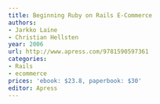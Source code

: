 ```yaml
---
title: Beginning Ruby on Rails E-Commerce
authors:
- Jarkko Laine
- Christian Hellsten
year: 2006
url: http://www.apress.com/9781590597361
categories:
- Rails
- ecommerce
prices: 'ebook: $23.8, paperbook: $30'
editor: Apress
---
```

